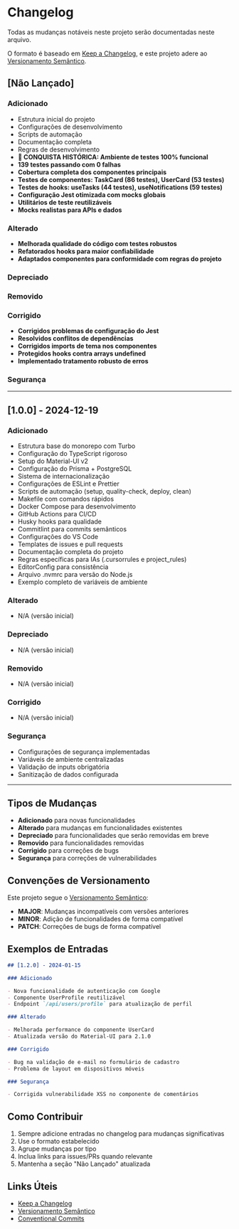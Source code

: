 # Changelog

Todas as mudanças notáveis neste projeto serão documentadas neste arquivo.

O formato é baseado em [Keep a Changelog](https://keepachangelog.com/pt-BR/1.0.0/),
e este projeto adere ao [Versionamento Semântico](https://semver.org/lang/pt-BR/).

## [Não Lançado]

### Adicionado

- Estrutura inicial do projeto
- Configurações de desenvolvimento
- Scripts de automação
- Documentação completa
- Regras de desenvolvimento
- **🎉 CONQUISTA HISTÓRICA: Ambiente de testes 100% funcional**
- **139 testes passando com 0 falhas**
- **Cobertura completa dos componentes principais**
- **Testes de componentes: TaskCard (86 testes), UserCard (53 testes)**
- **Testes de hooks: useTasks (44 testes), useNotifications (59 testes)**
- **Configuração Jest otimizada com mocks globais**
- **Utilitários de teste reutilizáveis**
- **Mocks realistas para APIs e dados**

### Alterado

- **Melhorada qualidade do código com testes robustos**
- **Refatorados hooks para maior confiabilidade**
- **Adaptados componentes para conformidade com regras do projeto**

### Depreciado

### Removido

### Corrigido

- **Corrigidos problemas de configuração do Jest**
- **Resolvidos conflitos de dependências**
- **Corrigidos imports de tema nos componentes**
- **Protegidos hooks contra arrays undefined**
- **Implementado tratamento robusto de erros**

### Segurança

---

## [1.0.0] - 2024-12-19

### Adicionado

- Estrutura base do monorepo com Turbo
- Configuração do TypeScript rigoroso
- Setup do Material-UI v2
- Configuração do Prisma + PostgreSQL
- Sistema de internacionalização
- Configurações de ESLint e Prettier
- Scripts de automação (setup, quality-check, deploy, clean)
- Makefile com comandos rápidos
- Docker Compose para desenvolvimento
- GitHub Actions para CI/CD
- Husky hooks para qualidade
- Commitlint para commits semânticos
- Configurações do VS Code
- Templates de issues e pull requests
- Documentação completa do projeto
- Regras específicas para IAs (.cursorrules e project_rules)
- EditorConfig para consistência
- Arquivo .nvmrc para versão do Node.js
- Exemplo completo de variáveis de ambiente

### Alterado

- N/A (versão inicial)

### Depreciado

- N/A (versão inicial)

### Removido

- N/A (versão inicial)

### Corrigido

- N/A (versão inicial)

### Segurança

- Configurações de segurança implementadas
- Variáveis de ambiente centralizadas
- Validação de inputs obrigatória
- Sanitização de dados configurada

---

## Tipos de Mudanças

- **Adicionado** para novas funcionalidades
- **Alterado** para mudanças em funcionalidades existentes
- **Depreciado** para funcionalidades que serão removidas em breve
- **Removido** para funcionalidades removidas
- **Corrigido** para correções de bugs
- **Segurança** para correções de vulnerabilidades

## Convenções de Versionamento

Este projeto segue o [Versionamento Semântico](https://semver.org/lang/pt-BR/):

- **MAJOR**: Mudanças incompatíveis com versões anteriores
- **MINOR**: Adição de funcionalidades de forma compatível
- **PATCH**: Correções de bugs de forma compatível

## Exemplos de Entradas

```markdown
## [1.2.0] - 2024-01-15

### Adicionado

- Nova funcionalidade de autenticação com Google
- Componente UserProfile reutilizável
- Endpoint `/api/users/profile` para atualização de perfil

### Alterado

- Melhorada performance do componente UserCard
- Atualizada versão do Material-UI para 2.1.0

### Corrigido

- Bug na validação de e-mail no formulário de cadastro
- Problema de layout em dispositivos móveis

### Segurança

- Corrigida vulnerabilidade XSS no componente de comentários
```

## Como Contribuir

1. Sempre adicione entradas no changelog para mudanças significativas
2. Use o formato estabelecido
3. Agrupe mudanças por tipo
4. Inclua links para issues/PRs quando relevante
5. Mantenha a seção "Não Lançado" atualizada

## Links Úteis

- [Keep a Changelog](https://keepachangelog.com/pt-BR/1.0.0/)
- [Versionamento Semântico](https://semver.org/lang/pt-BR/)
- [Conventional Commits](https://www.conventionalcommits.org/pt-br/)
